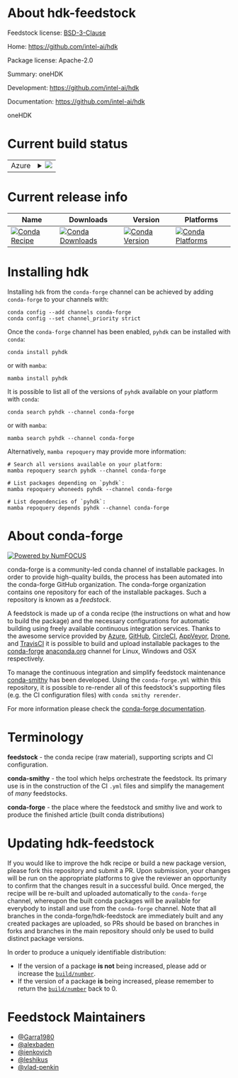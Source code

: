 About hdk-feedstock
===================

Feedstock license: [BSD-3-Clause](https://github.com/conda-forge/hdk-feedstock/blob/main/LICENSE.txt)

Home: https://github.com/intel-ai/hdk

Package license: Apache-2.0

Summary: oneHDK

Development: https://github.com/intel-ai/hdk

Documentation: https://github.com/intel-ai/hdk

oneHDK


Current build status
====================


<table>
    
  <tr>
    <td>Azure</td>
    <td>
      <details>
        <summary>
          <a href="https://dev.azure.com/conda-forge/feedstock-builds/_build/latest?definitionId=17220&branchName=main">
            <img src="https://dev.azure.com/conda-forge/feedstock-builds/_apis/build/status/hdk-feedstock?branchName=main">
          </a>
        </summary>
        <table>
          <thead><tr><th>Variant</th><th>Status</th></tr></thead>
          <tbody><tr>
              <td>linux_64_c_compiler_version10cuda_compilernvcccuda_compiler_version11.2cxx_compiler_version10libarrow11.0.0numpy1.22python3.10.____cpython</td>
              <td>
                <a href="https://dev.azure.com/conda-forge/feedstock-builds/_build/latest?definitionId=17220&branchName=main">
                  <img src="https://dev.azure.com/conda-forge/feedstock-builds/_apis/build/status/hdk-feedstock?branchName=main&jobName=linux&configuration=linux%20linux_64_c_compiler_version10cuda_compilernvcccuda_compiler_version11.2cxx_compiler_version10libarrow11.0.0numpy1.22python3.10.____cpython" alt="variant">
                </a>
              </td>
            </tr><tr>
              <td>linux_64_c_compiler_version10cuda_compilernvcccuda_compiler_version11.2cxx_compiler_version10libarrow11.0.0numpy1.22python3.8.____cpython</td>
              <td>
                <a href="https://dev.azure.com/conda-forge/feedstock-builds/_build/latest?definitionId=17220&branchName=main">
                  <img src="https://dev.azure.com/conda-forge/feedstock-builds/_apis/build/status/hdk-feedstock?branchName=main&jobName=linux&configuration=linux%20linux_64_c_compiler_version10cuda_compilernvcccuda_compiler_version11.2cxx_compiler_version10libarrow11.0.0numpy1.22python3.8.____cpython" alt="variant">
                </a>
              </td>
            </tr><tr>
              <td>linux_64_c_compiler_version10cuda_compilernvcccuda_compiler_version11.2cxx_compiler_version10libarrow11.0.0numpy1.22python3.9.____cpython</td>
              <td>
                <a href="https://dev.azure.com/conda-forge/feedstock-builds/_build/latest?definitionId=17220&branchName=main">
                  <img src="https://dev.azure.com/conda-forge/feedstock-builds/_apis/build/status/hdk-feedstock?branchName=main&jobName=linux&configuration=linux%20linux_64_c_compiler_version10cuda_compilernvcccuda_compiler_version11.2cxx_compiler_version10libarrow11.0.0numpy1.22python3.9.____cpython" alt="variant">
                </a>
              </td>
            </tr><tr>
              <td>linux_64_c_compiler_version10cuda_compilernvcccuda_compiler_version11.2cxx_compiler_version10libarrow11.0.0numpy1.23python3.11.____cpython</td>
              <td>
                <a href="https://dev.azure.com/conda-forge/feedstock-builds/_build/latest?definitionId=17220&branchName=main">
                  <img src="https://dev.azure.com/conda-forge/feedstock-builds/_apis/build/status/hdk-feedstock?branchName=main&jobName=linux&configuration=linux%20linux_64_c_compiler_version10cuda_compilernvcccuda_compiler_version11.2cxx_compiler_version10libarrow11.0.0numpy1.23python3.11.____cpython" alt="variant">
                </a>
              </td>
            </tr><tr>
              <td>linux_64_c_compiler_version10cuda_compilernvcccuda_compiler_version11.2cxx_compiler_version10libarrow12numpy1.22python3.10.____cpython</td>
              <td>
                <a href="https://dev.azure.com/conda-forge/feedstock-builds/_build/latest?definitionId=17220&branchName=main">
                  <img src="https://dev.azure.com/conda-forge/feedstock-builds/_apis/build/status/hdk-feedstock?branchName=main&jobName=linux&configuration=linux%20linux_64_c_compiler_version10cuda_compilernvcccuda_compiler_version11.2cxx_compiler_version10libarrow12numpy1.22python3.10.____cpython" alt="variant">
                </a>
              </td>
            </tr><tr>
              <td>linux_64_c_compiler_version10cuda_compilernvcccuda_compiler_version11.2cxx_compiler_version10libarrow12numpy1.22python3.8.____cpython</td>
              <td>
                <a href="https://dev.azure.com/conda-forge/feedstock-builds/_build/latest?definitionId=17220&branchName=main">
                  <img src="https://dev.azure.com/conda-forge/feedstock-builds/_apis/build/status/hdk-feedstock?branchName=main&jobName=linux&configuration=linux%20linux_64_c_compiler_version10cuda_compilernvcccuda_compiler_version11.2cxx_compiler_version10libarrow12numpy1.22python3.8.____cpython" alt="variant">
                </a>
              </td>
            </tr><tr>
              <td>linux_64_c_compiler_version10cuda_compilernvcccuda_compiler_version11.2cxx_compiler_version10libarrow12numpy1.22python3.9.____cpython</td>
              <td>
                <a href="https://dev.azure.com/conda-forge/feedstock-builds/_build/latest?definitionId=17220&branchName=main">
                  <img src="https://dev.azure.com/conda-forge/feedstock-builds/_apis/build/status/hdk-feedstock?branchName=main&jobName=linux&configuration=linux%20linux_64_c_compiler_version10cuda_compilernvcccuda_compiler_version11.2cxx_compiler_version10libarrow12numpy1.22python3.9.____cpython" alt="variant">
                </a>
              </td>
            </tr><tr>
              <td>linux_64_c_compiler_version10cuda_compilernvcccuda_compiler_version11.2cxx_compiler_version10libarrow12numpy1.23python3.11.____cpython</td>
              <td>
                <a href="https://dev.azure.com/conda-forge/feedstock-builds/_build/latest?definitionId=17220&branchName=main">
                  <img src="https://dev.azure.com/conda-forge/feedstock-builds/_apis/build/status/hdk-feedstock?branchName=main&jobName=linux&configuration=linux%20linux_64_c_compiler_version10cuda_compilernvcccuda_compiler_version11.2cxx_compiler_version10libarrow12numpy1.23python3.11.____cpython" alt="variant">
                </a>
              </td>
            </tr><tr>
              <td>linux_64_c_compiler_version10cuda_compilernvcccuda_compiler_version11.2cxx_compiler_version10libarrow13numpy1.22python3.10.____cpython</td>
              <td>
                <a href="https://dev.azure.com/conda-forge/feedstock-builds/_build/latest?definitionId=17220&branchName=main">
                  <img src="https://dev.azure.com/conda-forge/feedstock-builds/_apis/build/status/hdk-feedstock?branchName=main&jobName=linux&configuration=linux%20linux_64_c_compiler_version10cuda_compilernvcccuda_compiler_version11.2cxx_compiler_version10libarrow13numpy1.22python3.10.____cpython" alt="variant">
                </a>
              </td>
            </tr><tr>
              <td>linux_64_c_compiler_version10cuda_compilernvcccuda_compiler_version11.2cxx_compiler_version10libarrow13numpy1.22python3.8.____cpython</td>
              <td>
                <a href="https://dev.azure.com/conda-forge/feedstock-builds/_build/latest?definitionId=17220&branchName=main">
                  <img src="https://dev.azure.com/conda-forge/feedstock-builds/_apis/build/status/hdk-feedstock?branchName=main&jobName=linux&configuration=linux%20linux_64_c_compiler_version10cuda_compilernvcccuda_compiler_version11.2cxx_compiler_version10libarrow13numpy1.22python3.8.____cpython" alt="variant">
                </a>
              </td>
            </tr><tr>
              <td>linux_64_c_compiler_version10cuda_compilernvcccuda_compiler_version11.2cxx_compiler_version10libarrow13numpy1.22python3.9.____cpython</td>
              <td>
                <a href="https://dev.azure.com/conda-forge/feedstock-builds/_build/latest?definitionId=17220&branchName=main">
                  <img src="https://dev.azure.com/conda-forge/feedstock-builds/_apis/build/status/hdk-feedstock?branchName=main&jobName=linux&configuration=linux%20linux_64_c_compiler_version10cuda_compilernvcccuda_compiler_version11.2cxx_compiler_version10libarrow13numpy1.22python3.9.____cpython" alt="variant">
                </a>
              </td>
            </tr><tr>
              <td>linux_64_c_compiler_version10cuda_compilernvcccuda_compiler_version11.2cxx_compiler_version10libarrow13numpy1.23python3.11.____cpython</td>
              <td>
                <a href="https://dev.azure.com/conda-forge/feedstock-builds/_build/latest?definitionId=17220&branchName=main">
                  <img src="https://dev.azure.com/conda-forge/feedstock-builds/_apis/build/status/hdk-feedstock?branchName=main&jobName=linux&configuration=linux%20linux_64_c_compiler_version10cuda_compilernvcccuda_compiler_version11.2cxx_compiler_version10libarrow13numpy1.23python3.11.____cpython" alt="variant">
                </a>
              </td>
            </tr><tr>
              <td>linux_64_c_compiler_version12cuda_compilerNonecuda_compiler_versionNonecxx_compiler_version12libarrow11.0.0numpy1.22python3.10.____cpython</td>
              <td>
                <a href="https://dev.azure.com/conda-forge/feedstock-builds/_build/latest?definitionId=17220&branchName=main">
                  <img src="https://dev.azure.com/conda-forge/feedstock-builds/_apis/build/status/hdk-feedstock?branchName=main&jobName=linux&configuration=linux%20linux_64_c_compiler_version12cuda_compilerNonecuda_compiler_versionNonecxx_compiler_version12libarrow11.0.0numpy1.22python3.10.____cpython" alt="variant">
                </a>
              </td>
            </tr><tr>
              <td>linux_64_c_compiler_version12cuda_compilerNonecuda_compiler_versionNonecxx_compiler_version12libarrow11.0.0numpy1.22python3.8.____cpython</td>
              <td>
                <a href="https://dev.azure.com/conda-forge/feedstock-builds/_build/latest?definitionId=17220&branchName=main">
                  <img src="https://dev.azure.com/conda-forge/feedstock-builds/_apis/build/status/hdk-feedstock?branchName=main&jobName=linux&configuration=linux%20linux_64_c_compiler_version12cuda_compilerNonecuda_compiler_versionNonecxx_compiler_version12libarrow11.0.0numpy1.22python3.8.____cpython" alt="variant">
                </a>
              </td>
            </tr><tr>
              <td>linux_64_c_compiler_version12cuda_compilerNonecuda_compiler_versionNonecxx_compiler_version12libarrow11.0.0numpy1.22python3.9.____cpython</td>
              <td>
                <a href="https://dev.azure.com/conda-forge/feedstock-builds/_build/latest?definitionId=17220&branchName=main">
                  <img src="https://dev.azure.com/conda-forge/feedstock-builds/_apis/build/status/hdk-feedstock?branchName=main&jobName=linux&configuration=linux%20linux_64_c_compiler_version12cuda_compilerNonecuda_compiler_versionNonecxx_compiler_version12libarrow11.0.0numpy1.22python3.9.____cpython" alt="variant">
                </a>
              </td>
            </tr><tr>
              <td>linux_64_c_compiler_version12cuda_compilerNonecuda_compiler_versionNonecxx_compiler_version12libarrow11.0.0numpy1.23python3.11.____cpython</td>
              <td>
                <a href="https://dev.azure.com/conda-forge/feedstock-builds/_build/latest?definitionId=17220&branchName=main">
                  <img src="https://dev.azure.com/conda-forge/feedstock-builds/_apis/build/status/hdk-feedstock?branchName=main&jobName=linux&configuration=linux%20linux_64_c_compiler_version12cuda_compilerNonecuda_compiler_versionNonecxx_compiler_version12libarrow11.0.0numpy1.23python3.11.____cpython" alt="variant">
                </a>
              </td>
            </tr><tr>
              <td>linux_64_c_compiler_version12cuda_compilerNonecuda_compiler_versionNonecxx_compiler_version12libarrow12numpy1.22python3.10.____cpython</td>
              <td>
                <a href="https://dev.azure.com/conda-forge/feedstock-builds/_build/latest?definitionId=17220&branchName=main">
                  <img src="https://dev.azure.com/conda-forge/feedstock-builds/_apis/build/status/hdk-feedstock?branchName=main&jobName=linux&configuration=linux%20linux_64_c_compiler_version12cuda_compilerNonecuda_compiler_versionNonecxx_compiler_version12libarrow12numpy1.22python3.10.____cpython" alt="variant">
                </a>
              </td>
            </tr><tr>
              <td>linux_64_c_compiler_version12cuda_compilerNonecuda_compiler_versionNonecxx_compiler_version12libarrow12numpy1.22python3.8.____cpython</td>
              <td>
                <a href="https://dev.azure.com/conda-forge/feedstock-builds/_build/latest?definitionId=17220&branchName=main">
                  <img src="https://dev.azure.com/conda-forge/feedstock-builds/_apis/build/status/hdk-feedstock?branchName=main&jobName=linux&configuration=linux%20linux_64_c_compiler_version12cuda_compilerNonecuda_compiler_versionNonecxx_compiler_version12libarrow12numpy1.22python3.8.____cpython" alt="variant">
                </a>
              </td>
            </tr><tr>
              <td>linux_64_c_compiler_version12cuda_compilerNonecuda_compiler_versionNonecxx_compiler_version12libarrow12numpy1.22python3.9.____cpython</td>
              <td>
                <a href="https://dev.azure.com/conda-forge/feedstock-builds/_build/latest?definitionId=17220&branchName=main">
                  <img src="https://dev.azure.com/conda-forge/feedstock-builds/_apis/build/status/hdk-feedstock?branchName=main&jobName=linux&configuration=linux%20linux_64_c_compiler_version12cuda_compilerNonecuda_compiler_versionNonecxx_compiler_version12libarrow12numpy1.22python3.9.____cpython" alt="variant">
                </a>
              </td>
            </tr><tr>
              <td>linux_64_c_compiler_version12cuda_compilerNonecuda_compiler_versionNonecxx_compiler_version12libarrow12numpy1.23python3.11.____cpython</td>
              <td>
                <a href="https://dev.azure.com/conda-forge/feedstock-builds/_build/latest?definitionId=17220&branchName=main">
                  <img src="https://dev.azure.com/conda-forge/feedstock-builds/_apis/build/status/hdk-feedstock?branchName=main&jobName=linux&configuration=linux%20linux_64_c_compiler_version12cuda_compilerNonecuda_compiler_versionNonecxx_compiler_version12libarrow12numpy1.23python3.11.____cpython" alt="variant">
                </a>
              </td>
            </tr><tr>
              <td>linux_64_c_compiler_version12cuda_compilerNonecuda_compiler_versionNonecxx_compiler_version12libarrow13numpy1.22python3.10.____cpython</td>
              <td>
                <a href="https://dev.azure.com/conda-forge/feedstock-builds/_build/latest?definitionId=17220&branchName=main">
                  <img src="https://dev.azure.com/conda-forge/feedstock-builds/_apis/build/status/hdk-feedstock?branchName=main&jobName=linux&configuration=linux%20linux_64_c_compiler_version12cuda_compilerNonecuda_compiler_versionNonecxx_compiler_version12libarrow13numpy1.22python3.10.____cpython" alt="variant">
                </a>
              </td>
            </tr><tr>
              <td>linux_64_c_compiler_version12cuda_compilerNonecuda_compiler_versionNonecxx_compiler_version12libarrow13numpy1.22python3.8.____cpython</td>
              <td>
                <a href="https://dev.azure.com/conda-forge/feedstock-builds/_build/latest?definitionId=17220&branchName=main">
                  <img src="https://dev.azure.com/conda-forge/feedstock-builds/_apis/build/status/hdk-feedstock?branchName=main&jobName=linux&configuration=linux%20linux_64_c_compiler_version12cuda_compilerNonecuda_compiler_versionNonecxx_compiler_version12libarrow13numpy1.22python3.8.____cpython" alt="variant">
                </a>
              </td>
            </tr><tr>
              <td>linux_64_c_compiler_version12cuda_compilerNonecuda_compiler_versionNonecxx_compiler_version12libarrow13numpy1.22python3.9.____cpython</td>
              <td>
                <a href="https://dev.azure.com/conda-forge/feedstock-builds/_build/latest?definitionId=17220&branchName=main">
                  <img src="https://dev.azure.com/conda-forge/feedstock-builds/_apis/build/status/hdk-feedstock?branchName=main&jobName=linux&configuration=linux%20linux_64_c_compiler_version12cuda_compilerNonecuda_compiler_versionNonecxx_compiler_version12libarrow13numpy1.22python3.9.____cpython" alt="variant">
                </a>
              </td>
            </tr><tr>
              <td>linux_64_c_compiler_version12cuda_compilerNonecuda_compiler_versionNonecxx_compiler_version12libarrow13numpy1.23python3.11.____cpython</td>
              <td>
                <a href="https://dev.azure.com/conda-forge/feedstock-builds/_build/latest?definitionId=17220&branchName=main">
                  <img src="https://dev.azure.com/conda-forge/feedstock-builds/_apis/build/status/hdk-feedstock?branchName=main&jobName=linux&configuration=linux%20linux_64_c_compiler_version12cuda_compilerNonecuda_compiler_versionNonecxx_compiler_version12libarrow13numpy1.23python3.11.____cpython" alt="variant">
                </a>
              </td>
            </tr><tr>
              <td>linux_64_c_compiler_version12cuda_compilercuda-nvcccuda_compiler_version12.0cxx_compiler_version12libarrow11.0.0numpy1.22python3.10.____cpython</td>
              <td>
                <a href="https://dev.azure.com/conda-forge/feedstock-builds/_build/latest?definitionId=17220&branchName=main">
                  <img src="https://dev.azure.com/conda-forge/feedstock-builds/_apis/build/status/hdk-feedstock?branchName=main&jobName=linux&configuration=linux%20linux_64_c_compiler_version12cuda_compilercuda-nvcccuda_compiler_version12.0cxx_compiler_version12libarrow11.0.0numpy1.22python3.10.____cpython" alt="variant">
                </a>
              </td>
            </tr><tr>
              <td>linux_64_c_compiler_version12cuda_compilercuda-nvcccuda_compiler_version12.0cxx_compiler_version12libarrow11.0.0numpy1.22python3.8.____cpython</td>
              <td>
                <a href="https://dev.azure.com/conda-forge/feedstock-builds/_build/latest?definitionId=17220&branchName=main">
                  <img src="https://dev.azure.com/conda-forge/feedstock-builds/_apis/build/status/hdk-feedstock?branchName=main&jobName=linux&configuration=linux%20linux_64_c_compiler_version12cuda_compilercuda-nvcccuda_compiler_version12.0cxx_compiler_version12libarrow11.0.0numpy1.22python3.8.____cpython" alt="variant">
                </a>
              </td>
            </tr><tr>
              <td>linux_64_c_compiler_version12cuda_compilercuda-nvcccuda_compiler_version12.0cxx_compiler_version12libarrow11.0.0numpy1.22python3.9.____cpython</td>
              <td>
                <a href="https://dev.azure.com/conda-forge/feedstock-builds/_build/latest?definitionId=17220&branchName=main">
                  <img src="https://dev.azure.com/conda-forge/feedstock-builds/_apis/build/status/hdk-feedstock?branchName=main&jobName=linux&configuration=linux%20linux_64_c_compiler_version12cuda_compilercuda-nvcccuda_compiler_version12.0cxx_compiler_version12libarrow11.0.0numpy1.22python3.9.____cpython" alt="variant">
                </a>
              </td>
            </tr><tr>
              <td>linux_64_c_compiler_version12cuda_compilercuda-nvcccuda_compiler_version12.0cxx_compiler_version12libarrow11.0.0numpy1.23python3.11.____cpython</td>
              <td>
                <a href="https://dev.azure.com/conda-forge/feedstock-builds/_build/latest?definitionId=17220&branchName=main">
                  <img src="https://dev.azure.com/conda-forge/feedstock-builds/_apis/build/status/hdk-feedstock?branchName=main&jobName=linux&configuration=linux%20linux_64_c_compiler_version12cuda_compilercuda-nvcccuda_compiler_version12.0cxx_compiler_version12libarrow11.0.0numpy1.23python3.11.____cpython" alt="variant">
                </a>
              </td>
            </tr><tr>
              <td>linux_64_c_compiler_version12cuda_compilercuda-nvcccuda_compiler_version12.0cxx_compiler_version12libarrow12numpy1.22python3.10.____cpython</td>
              <td>
                <a href="https://dev.azure.com/conda-forge/feedstock-builds/_build/latest?definitionId=17220&branchName=main">
                  <img src="https://dev.azure.com/conda-forge/feedstock-builds/_apis/build/status/hdk-feedstock?branchName=main&jobName=linux&configuration=linux%20linux_64_c_compiler_version12cuda_compilercuda-nvcccuda_compiler_version12.0cxx_compiler_version12libarrow12numpy1.22python3.10.____cpython" alt="variant">
                </a>
              </td>
            </tr><tr>
              <td>linux_64_c_compiler_version12cuda_compilercuda-nvcccuda_compiler_version12.0cxx_compiler_version12libarrow12numpy1.22python3.8.____cpython</td>
              <td>
                <a href="https://dev.azure.com/conda-forge/feedstock-builds/_build/latest?definitionId=17220&branchName=main">
                  <img src="https://dev.azure.com/conda-forge/feedstock-builds/_apis/build/status/hdk-feedstock?branchName=main&jobName=linux&configuration=linux%20linux_64_c_compiler_version12cuda_compilercuda-nvcccuda_compiler_version12.0cxx_compiler_version12libarrow12numpy1.22python3.8.____cpython" alt="variant">
                </a>
              </td>
            </tr><tr>
              <td>linux_64_c_compiler_version12cuda_compilercuda-nvcccuda_compiler_version12.0cxx_compiler_version12libarrow12numpy1.22python3.9.____cpython</td>
              <td>
                <a href="https://dev.azure.com/conda-forge/feedstock-builds/_build/latest?definitionId=17220&branchName=main">
                  <img src="https://dev.azure.com/conda-forge/feedstock-builds/_apis/build/status/hdk-feedstock?branchName=main&jobName=linux&configuration=linux%20linux_64_c_compiler_version12cuda_compilercuda-nvcccuda_compiler_version12.0cxx_compiler_version12libarrow12numpy1.22python3.9.____cpython" alt="variant">
                </a>
              </td>
            </tr><tr>
              <td>linux_64_c_compiler_version12cuda_compilercuda-nvcccuda_compiler_version12.0cxx_compiler_version12libarrow12numpy1.23python3.11.____cpython</td>
              <td>
                <a href="https://dev.azure.com/conda-forge/feedstock-builds/_build/latest?definitionId=17220&branchName=main">
                  <img src="https://dev.azure.com/conda-forge/feedstock-builds/_apis/build/status/hdk-feedstock?branchName=main&jobName=linux&configuration=linux%20linux_64_c_compiler_version12cuda_compilercuda-nvcccuda_compiler_version12.0cxx_compiler_version12libarrow12numpy1.23python3.11.____cpython" alt="variant">
                </a>
              </td>
            </tr><tr>
              <td>linux_64_c_compiler_version12cuda_compilercuda-nvcccuda_compiler_version12.0cxx_compiler_version12libarrow13numpy1.22python3.10.____cpython</td>
              <td>
                <a href="https://dev.azure.com/conda-forge/feedstock-builds/_build/latest?definitionId=17220&branchName=main">
                  <img src="https://dev.azure.com/conda-forge/feedstock-builds/_apis/build/status/hdk-feedstock?branchName=main&jobName=linux&configuration=linux%20linux_64_c_compiler_version12cuda_compilercuda-nvcccuda_compiler_version12.0cxx_compiler_version12libarrow13numpy1.22python3.10.____cpython" alt="variant">
                </a>
              </td>
            </tr><tr>
              <td>linux_64_c_compiler_version12cuda_compilercuda-nvcccuda_compiler_version12.0cxx_compiler_version12libarrow13numpy1.22python3.8.____cpython</td>
              <td>
                <a href="https://dev.azure.com/conda-forge/feedstock-builds/_build/latest?definitionId=17220&branchName=main">
                  <img src="https://dev.azure.com/conda-forge/feedstock-builds/_apis/build/status/hdk-feedstock?branchName=main&jobName=linux&configuration=linux%20linux_64_c_compiler_version12cuda_compilercuda-nvcccuda_compiler_version12.0cxx_compiler_version12libarrow13numpy1.22python3.8.____cpython" alt="variant">
                </a>
              </td>
            </tr><tr>
              <td>linux_64_c_compiler_version12cuda_compilercuda-nvcccuda_compiler_version12.0cxx_compiler_version12libarrow13numpy1.22python3.9.____cpython</td>
              <td>
                <a href="https://dev.azure.com/conda-forge/feedstock-builds/_build/latest?definitionId=17220&branchName=main">
                  <img src="https://dev.azure.com/conda-forge/feedstock-builds/_apis/build/status/hdk-feedstock?branchName=main&jobName=linux&configuration=linux%20linux_64_c_compiler_version12cuda_compilercuda-nvcccuda_compiler_version12.0cxx_compiler_version12libarrow13numpy1.22python3.9.____cpython" alt="variant">
                </a>
              </td>
            </tr><tr>
              <td>linux_64_c_compiler_version12cuda_compilercuda-nvcccuda_compiler_version12.0cxx_compiler_version12libarrow13numpy1.23python3.11.____cpython</td>
              <td>
                <a href="https://dev.azure.com/conda-forge/feedstock-builds/_build/latest?definitionId=17220&branchName=main">
                  <img src="https://dev.azure.com/conda-forge/feedstock-builds/_apis/build/status/hdk-feedstock?branchName=main&jobName=linux&configuration=linux%20linux_64_c_compiler_version12cuda_compilercuda-nvcccuda_compiler_version12.0cxx_compiler_version12libarrow13numpy1.23python3.11.____cpython" alt="variant">
                </a>
              </td>
            </tr><tr>
              <td>win_64_cuda_compilerNonecuda_compiler_versionNonelibarrow11.0.0numpy1.22python3.10.____cpython</td>
              <td>
                <a href="https://dev.azure.com/conda-forge/feedstock-builds/_build/latest?definitionId=17220&branchName=main">
                  <img src="https://dev.azure.com/conda-forge/feedstock-builds/_apis/build/status/hdk-feedstock?branchName=main&jobName=win&configuration=win%20win_64_cuda_compilerNonecuda_compiler_versionNonelibarrow11.0.0numpy1.22python3.10.____cpython" alt="variant">
                </a>
              </td>
            </tr><tr>
              <td>win_64_cuda_compilerNonecuda_compiler_versionNonelibarrow11.0.0numpy1.22python3.8.____cpython</td>
              <td>
                <a href="https://dev.azure.com/conda-forge/feedstock-builds/_build/latest?definitionId=17220&branchName=main">
                  <img src="https://dev.azure.com/conda-forge/feedstock-builds/_apis/build/status/hdk-feedstock?branchName=main&jobName=win&configuration=win%20win_64_cuda_compilerNonecuda_compiler_versionNonelibarrow11.0.0numpy1.22python3.8.____cpython" alt="variant">
                </a>
              </td>
            </tr><tr>
              <td>win_64_cuda_compilerNonecuda_compiler_versionNonelibarrow11.0.0numpy1.22python3.9.____cpython</td>
              <td>
                <a href="https://dev.azure.com/conda-forge/feedstock-builds/_build/latest?definitionId=17220&branchName=main">
                  <img src="https://dev.azure.com/conda-forge/feedstock-builds/_apis/build/status/hdk-feedstock?branchName=main&jobName=win&configuration=win%20win_64_cuda_compilerNonecuda_compiler_versionNonelibarrow11.0.0numpy1.22python3.9.____cpython" alt="variant">
                </a>
              </td>
            </tr><tr>
              <td>win_64_cuda_compilerNonecuda_compiler_versionNonelibarrow11.0.0numpy1.23python3.11.____cpython</td>
              <td>
                <a href="https://dev.azure.com/conda-forge/feedstock-builds/_build/latest?definitionId=17220&branchName=main">
                  <img src="https://dev.azure.com/conda-forge/feedstock-builds/_apis/build/status/hdk-feedstock?branchName=main&jobName=win&configuration=win%20win_64_cuda_compilerNonecuda_compiler_versionNonelibarrow11.0.0numpy1.23python3.11.____cpython" alt="variant">
                </a>
              </td>
            </tr><tr>
              <td>win_64_cuda_compilerNonecuda_compiler_versionNonelibarrow12numpy1.22python3.10.____cpython</td>
              <td>
                <a href="https://dev.azure.com/conda-forge/feedstock-builds/_build/latest?definitionId=17220&branchName=main">
                  <img src="https://dev.azure.com/conda-forge/feedstock-builds/_apis/build/status/hdk-feedstock?branchName=main&jobName=win&configuration=win%20win_64_cuda_compilerNonecuda_compiler_versionNonelibarrow12numpy1.22python3.10.____cpython" alt="variant">
                </a>
              </td>
            </tr><tr>
              <td>win_64_cuda_compilerNonecuda_compiler_versionNonelibarrow12numpy1.22python3.8.____cpython</td>
              <td>
                <a href="https://dev.azure.com/conda-forge/feedstock-builds/_build/latest?definitionId=17220&branchName=main">
                  <img src="https://dev.azure.com/conda-forge/feedstock-builds/_apis/build/status/hdk-feedstock?branchName=main&jobName=win&configuration=win%20win_64_cuda_compilerNonecuda_compiler_versionNonelibarrow12numpy1.22python3.8.____cpython" alt="variant">
                </a>
              </td>
            </tr><tr>
              <td>win_64_cuda_compilerNonecuda_compiler_versionNonelibarrow12numpy1.22python3.9.____cpython</td>
              <td>
                <a href="https://dev.azure.com/conda-forge/feedstock-builds/_build/latest?definitionId=17220&branchName=main">
                  <img src="https://dev.azure.com/conda-forge/feedstock-builds/_apis/build/status/hdk-feedstock?branchName=main&jobName=win&configuration=win%20win_64_cuda_compilerNonecuda_compiler_versionNonelibarrow12numpy1.22python3.9.____cpython" alt="variant">
                </a>
              </td>
            </tr><tr>
              <td>win_64_cuda_compilerNonecuda_compiler_versionNonelibarrow12numpy1.23python3.11.____cpython</td>
              <td>
                <a href="https://dev.azure.com/conda-forge/feedstock-builds/_build/latest?definitionId=17220&branchName=main">
                  <img src="https://dev.azure.com/conda-forge/feedstock-builds/_apis/build/status/hdk-feedstock?branchName=main&jobName=win&configuration=win%20win_64_cuda_compilerNonecuda_compiler_versionNonelibarrow12numpy1.23python3.11.____cpython" alt="variant">
                </a>
              </td>
            </tr><tr>
              <td>win_64_cuda_compilerNonecuda_compiler_versionNonelibarrow13numpy1.22python3.10.____cpython</td>
              <td>
                <a href="https://dev.azure.com/conda-forge/feedstock-builds/_build/latest?definitionId=17220&branchName=main">
                  <img src="https://dev.azure.com/conda-forge/feedstock-builds/_apis/build/status/hdk-feedstock?branchName=main&jobName=win&configuration=win%20win_64_cuda_compilerNonecuda_compiler_versionNonelibarrow13numpy1.22python3.10.____cpython" alt="variant">
                </a>
              </td>
            </tr><tr>
              <td>win_64_cuda_compilerNonecuda_compiler_versionNonelibarrow13numpy1.22python3.8.____cpython</td>
              <td>
                <a href="https://dev.azure.com/conda-forge/feedstock-builds/_build/latest?definitionId=17220&branchName=main">
                  <img src="https://dev.azure.com/conda-forge/feedstock-builds/_apis/build/status/hdk-feedstock?branchName=main&jobName=win&configuration=win%20win_64_cuda_compilerNonecuda_compiler_versionNonelibarrow13numpy1.22python3.8.____cpython" alt="variant">
                </a>
              </td>
            </tr><tr>
              <td>win_64_cuda_compilerNonecuda_compiler_versionNonelibarrow13numpy1.22python3.9.____cpython</td>
              <td>
                <a href="https://dev.azure.com/conda-forge/feedstock-builds/_build/latest?definitionId=17220&branchName=main">
                  <img src="https://dev.azure.com/conda-forge/feedstock-builds/_apis/build/status/hdk-feedstock?branchName=main&jobName=win&configuration=win%20win_64_cuda_compilerNonecuda_compiler_versionNonelibarrow13numpy1.22python3.9.____cpython" alt="variant">
                </a>
              </td>
            </tr><tr>
              <td>win_64_cuda_compilerNonecuda_compiler_versionNonelibarrow13numpy1.23python3.11.____cpython</td>
              <td>
                <a href="https://dev.azure.com/conda-forge/feedstock-builds/_build/latest?definitionId=17220&branchName=main">
                  <img src="https://dev.azure.com/conda-forge/feedstock-builds/_apis/build/status/hdk-feedstock?branchName=main&jobName=win&configuration=win%20win_64_cuda_compilerNonecuda_compiler_versionNonelibarrow13numpy1.23python3.11.____cpython" alt="variant">
                </a>
              </td>
            </tr><tr>
              <td>win_64_cuda_compilercuda-nvcccuda_compiler_version12.0libarrow11.0.0numpy1.22python3.10.____cpython</td>
              <td>
                <a href="https://dev.azure.com/conda-forge/feedstock-builds/_build/latest?definitionId=17220&branchName=main">
                  <img src="https://dev.azure.com/conda-forge/feedstock-builds/_apis/build/status/hdk-feedstock?branchName=main&jobName=win&configuration=win%20win_64_cuda_compilercuda-nvcccuda_compiler_version12.0libarrow11.0.0numpy1.22python3.10.____cpython" alt="variant">
                </a>
              </td>
            </tr><tr>
              <td>win_64_cuda_compilercuda-nvcccuda_compiler_version12.0libarrow11.0.0numpy1.22python3.8.____cpython</td>
              <td>
                <a href="https://dev.azure.com/conda-forge/feedstock-builds/_build/latest?definitionId=17220&branchName=main">
                  <img src="https://dev.azure.com/conda-forge/feedstock-builds/_apis/build/status/hdk-feedstock?branchName=main&jobName=win&configuration=win%20win_64_cuda_compilercuda-nvcccuda_compiler_version12.0libarrow11.0.0numpy1.22python3.8.____cpython" alt="variant">
                </a>
              </td>
            </tr><tr>
              <td>win_64_cuda_compilercuda-nvcccuda_compiler_version12.0libarrow11.0.0numpy1.22python3.9.____cpython</td>
              <td>
                <a href="https://dev.azure.com/conda-forge/feedstock-builds/_build/latest?definitionId=17220&branchName=main">
                  <img src="https://dev.azure.com/conda-forge/feedstock-builds/_apis/build/status/hdk-feedstock?branchName=main&jobName=win&configuration=win%20win_64_cuda_compilercuda-nvcccuda_compiler_version12.0libarrow11.0.0numpy1.22python3.9.____cpython" alt="variant">
                </a>
              </td>
            </tr><tr>
              <td>win_64_cuda_compilercuda-nvcccuda_compiler_version12.0libarrow11.0.0numpy1.23python3.11.____cpython</td>
              <td>
                <a href="https://dev.azure.com/conda-forge/feedstock-builds/_build/latest?definitionId=17220&branchName=main">
                  <img src="https://dev.azure.com/conda-forge/feedstock-builds/_apis/build/status/hdk-feedstock?branchName=main&jobName=win&configuration=win%20win_64_cuda_compilercuda-nvcccuda_compiler_version12.0libarrow11.0.0numpy1.23python3.11.____cpython" alt="variant">
                </a>
              </td>
            </tr><tr>
              <td>win_64_cuda_compilercuda-nvcccuda_compiler_version12.0libarrow12numpy1.22python3.10.____cpython</td>
              <td>
                <a href="https://dev.azure.com/conda-forge/feedstock-builds/_build/latest?definitionId=17220&branchName=main">
                  <img src="https://dev.azure.com/conda-forge/feedstock-builds/_apis/build/status/hdk-feedstock?branchName=main&jobName=win&configuration=win%20win_64_cuda_compilercuda-nvcccuda_compiler_version12.0libarrow12numpy1.22python3.10.____cpython" alt="variant">
                </a>
              </td>
            </tr><tr>
              <td>win_64_cuda_compilercuda-nvcccuda_compiler_version12.0libarrow12numpy1.22python3.8.____cpython</td>
              <td>
                <a href="https://dev.azure.com/conda-forge/feedstock-builds/_build/latest?definitionId=17220&branchName=main">
                  <img src="https://dev.azure.com/conda-forge/feedstock-builds/_apis/build/status/hdk-feedstock?branchName=main&jobName=win&configuration=win%20win_64_cuda_compilercuda-nvcccuda_compiler_version12.0libarrow12numpy1.22python3.8.____cpython" alt="variant">
                </a>
              </td>
            </tr><tr>
              <td>win_64_cuda_compilercuda-nvcccuda_compiler_version12.0libarrow12numpy1.22python3.9.____cpython</td>
              <td>
                <a href="https://dev.azure.com/conda-forge/feedstock-builds/_build/latest?definitionId=17220&branchName=main">
                  <img src="https://dev.azure.com/conda-forge/feedstock-builds/_apis/build/status/hdk-feedstock?branchName=main&jobName=win&configuration=win%20win_64_cuda_compilercuda-nvcccuda_compiler_version12.0libarrow12numpy1.22python3.9.____cpython" alt="variant">
                </a>
              </td>
            </tr><tr>
              <td>win_64_cuda_compilercuda-nvcccuda_compiler_version12.0libarrow12numpy1.23python3.11.____cpython</td>
              <td>
                <a href="https://dev.azure.com/conda-forge/feedstock-builds/_build/latest?definitionId=17220&branchName=main">
                  <img src="https://dev.azure.com/conda-forge/feedstock-builds/_apis/build/status/hdk-feedstock?branchName=main&jobName=win&configuration=win%20win_64_cuda_compilercuda-nvcccuda_compiler_version12.0libarrow12numpy1.23python3.11.____cpython" alt="variant">
                </a>
              </td>
            </tr><tr>
              <td>win_64_cuda_compilercuda-nvcccuda_compiler_version12.0libarrow13numpy1.22python3.10.____cpython</td>
              <td>
                <a href="https://dev.azure.com/conda-forge/feedstock-builds/_build/latest?definitionId=17220&branchName=main">
                  <img src="https://dev.azure.com/conda-forge/feedstock-builds/_apis/build/status/hdk-feedstock?branchName=main&jobName=win&configuration=win%20win_64_cuda_compilercuda-nvcccuda_compiler_version12.0libarrow13numpy1.22python3.10.____cpython" alt="variant">
                </a>
              </td>
            </tr><tr>
              <td>win_64_cuda_compilercuda-nvcccuda_compiler_version12.0libarrow13numpy1.22python3.8.____cpython</td>
              <td>
                <a href="https://dev.azure.com/conda-forge/feedstock-builds/_build/latest?definitionId=17220&branchName=main">
                  <img src="https://dev.azure.com/conda-forge/feedstock-builds/_apis/build/status/hdk-feedstock?branchName=main&jobName=win&configuration=win%20win_64_cuda_compilercuda-nvcccuda_compiler_version12.0libarrow13numpy1.22python3.8.____cpython" alt="variant">
                </a>
              </td>
            </tr><tr>
              <td>win_64_cuda_compilercuda-nvcccuda_compiler_version12.0libarrow13numpy1.22python3.9.____cpython</td>
              <td>
                <a href="https://dev.azure.com/conda-forge/feedstock-builds/_build/latest?definitionId=17220&branchName=main">
                  <img src="https://dev.azure.com/conda-forge/feedstock-builds/_apis/build/status/hdk-feedstock?branchName=main&jobName=win&configuration=win%20win_64_cuda_compilercuda-nvcccuda_compiler_version12.0libarrow13numpy1.22python3.9.____cpython" alt="variant">
                </a>
              </td>
            </tr><tr>
              <td>win_64_cuda_compilercuda-nvcccuda_compiler_version12.0libarrow13numpy1.23python3.11.____cpython</td>
              <td>
                <a href="https://dev.azure.com/conda-forge/feedstock-builds/_build/latest?definitionId=17220&branchName=main">
                  <img src="https://dev.azure.com/conda-forge/feedstock-builds/_apis/build/status/hdk-feedstock?branchName=main&jobName=win&configuration=win%20win_64_cuda_compilercuda-nvcccuda_compiler_version12.0libarrow13numpy1.23python3.11.____cpython" alt="variant">
                </a>
              </td>
            </tr><tr>
              <td>win_64_cuda_compilernvcccuda_compiler_version11.2libarrow11.0.0numpy1.22python3.10.____cpython</td>
              <td>
                <a href="https://dev.azure.com/conda-forge/feedstock-builds/_build/latest?definitionId=17220&branchName=main">
                  <img src="https://dev.azure.com/conda-forge/feedstock-builds/_apis/build/status/hdk-feedstock?branchName=main&jobName=win&configuration=win%20win_64_cuda_compilernvcccuda_compiler_version11.2libarrow11.0.0numpy1.22python3.10.____cpython" alt="variant">
                </a>
              </td>
            </tr><tr>
              <td>win_64_cuda_compilernvcccuda_compiler_version11.2libarrow11.0.0numpy1.22python3.8.____cpython</td>
              <td>
                <a href="https://dev.azure.com/conda-forge/feedstock-builds/_build/latest?definitionId=17220&branchName=main">
                  <img src="https://dev.azure.com/conda-forge/feedstock-builds/_apis/build/status/hdk-feedstock?branchName=main&jobName=win&configuration=win%20win_64_cuda_compilernvcccuda_compiler_version11.2libarrow11.0.0numpy1.22python3.8.____cpython" alt="variant">
                </a>
              </td>
            </tr><tr>
              <td>win_64_cuda_compilernvcccuda_compiler_version11.2libarrow11.0.0numpy1.22python3.9.____cpython</td>
              <td>
                <a href="https://dev.azure.com/conda-forge/feedstock-builds/_build/latest?definitionId=17220&branchName=main">
                  <img src="https://dev.azure.com/conda-forge/feedstock-builds/_apis/build/status/hdk-feedstock?branchName=main&jobName=win&configuration=win%20win_64_cuda_compilernvcccuda_compiler_version11.2libarrow11.0.0numpy1.22python3.9.____cpython" alt="variant">
                </a>
              </td>
            </tr><tr>
              <td>win_64_cuda_compilernvcccuda_compiler_version11.2libarrow11.0.0numpy1.23python3.11.____cpython</td>
              <td>
                <a href="https://dev.azure.com/conda-forge/feedstock-builds/_build/latest?definitionId=17220&branchName=main">
                  <img src="https://dev.azure.com/conda-forge/feedstock-builds/_apis/build/status/hdk-feedstock?branchName=main&jobName=win&configuration=win%20win_64_cuda_compilernvcccuda_compiler_version11.2libarrow11.0.0numpy1.23python3.11.____cpython" alt="variant">
                </a>
              </td>
            </tr><tr>
              <td>win_64_cuda_compilernvcccuda_compiler_version11.2libarrow12numpy1.22python3.10.____cpython</td>
              <td>
                <a href="https://dev.azure.com/conda-forge/feedstock-builds/_build/latest?definitionId=17220&branchName=main">
                  <img src="https://dev.azure.com/conda-forge/feedstock-builds/_apis/build/status/hdk-feedstock?branchName=main&jobName=win&configuration=win%20win_64_cuda_compilernvcccuda_compiler_version11.2libarrow12numpy1.22python3.10.____cpython" alt="variant">
                </a>
              </td>
            </tr><tr>
              <td>win_64_cuda_compilernvcccuda_compiler_version11.2libarrow12numpy1.22python3.8.____cpython</td>
              <td>
                <a href="https://dev.azure.com/conda-forge/feedstock-builds/_build/latest?definitionId=17220&branchName=main">
                  <img src="https://dev.azure.com/conda-forge/feedstock-builds/_apis/build/status/hdk-feedstock?branchName=main&jobName=win&configuration=win%20win_64_cuda_compilernvcccuda_compiler_version11.2libarrow12numpy1.22python3.8.____cpython" alt="variant">
                </a>
              </td>
            </tr><tr>
              <td>win_64_cuda_compilernvcccuda_compiler_version11.2libarrow12numpy1.22python3.9.____cpython</td>
              <td>
                <a href="https://dev.azure.com/conda-forge/feedstock-builds/_build/latest?definitionId=17220&branchName=main">
                  <img src="https://dev.azure.com/conda-forge/feedstock-builds/_apis/build/status/hdk-feedstock?branchName=main&jobName=win&configuration=win%20win_64_cuda_compilernvcccuda_compiler_version11.2libarrow12numpy1.22python3.9.____cpython" alt="variant">
                </a>
              </td>
            </tr><tr>
              <td>win_64_cuda_compilernvcccuda_compiler_version11.2libarrow12numpy1.23python3.11.____cpython</td>
              <td>
                <a href="https://dev.azure.com/conda-forge/feedstock-builds/_build/latest?definitionId=17220&branchName=main">
                  <img src="https://dev.azure.com/conda-forge/feedstock-builds/_apis/build/status/hdk-feedstock?branchName=main&jobName=win&configuration=win%20win_64_cuda_compilernvcccuda_compiler_version11.2libarrow12numpy1.23python3.11.____cpython" alt="variant">
                </a>
              </td>
            </tr><tr>
              <td>win_64_cuda_compilernvcccuda_compiler_version11.2libarrow13numpy1.22python3.10.____cpython</td>
              <td>
                <a href="https://dev.azure.com/conda-forge/feedstock-builds/_build/latest?definitionId=17220&branchName=main">
                  <img src="https://dev.azure.com/conda-forge/feedstock-builds/_apis/build/status/hdk-feedstock?branchName=main&jobName=win&configuration=win%20win_64_cuda_compilernvcccuda_compiler_version11.2libarrow13numpy1.22python3.10.____cpython" alt="variant">
                </a>
              </td>
            </tr><tr>
              <td>win_64_cuda_compilernvcccuda_compiler_version11.2libarrow13numpy1.22python3.8.____cpython</td>
              <td>
                <a href="https://dev.azure.com/conda-forge/feedstock-builds/_build/latest?definitionId=17220&branchName=main">
                  <img src="https://dev.azure.com/conda-forge/feedstock-builds/_apis/build/status/hdk-feedstock?branchName=main&jobName=win&configuration=win%20win_64_cuda_compilernvcccuda_compiler_version11.2libarrow13numpy1.22python3.8.____cpython" alt="variant">
                </a>
              </td>
            </tr><tr>
              <td>win_64_cuda_compilernvcccuda_compiler_version11.2libarrow13numpy1.22python3.9.____cpython</td>
              <td>
                <a href="https://dev.azure.com/conda-forge/feedstock-builds/_build/latest?definitionId=17220&branchName=main">
                  <img src="https://dev.azure.com/conda-forge/feedstock-builds/_apis/build/status/hdk-feedstock?branchName=main&jobName=win&configuration=win%20win_64_cuda_compilernvcccuda_compiler_version11.2libarrow13numpy1.22python3.9.____cpython" alt="variant">
                </a>
              </td>
            </tr><tr>
              <td>win_64_cuda_compilernvcccuda_compiler_version11.2libarrow13numpy1.23python3.11.____cpython</td>
              <td>
                <a href="https://dev.azure.com/conda-forge/feedstock-builds/_build/latest?definitionId=17220&branchName=main">
                  <img src="https://dev.azure.com/conda-forge/feedstock-builds/_apis/build/status/hdk-feedstock?branchName=main&jobName=win&configuration=win%20win_64_cuda_compilernvcccuda_compiler_version11.2libarrow13numpy1.23python3.11.____cpython" alt="variant">
                </a>
              </td>
            </tr>
          </tbody>
        </table>
      </details>
    </td>
  </tr>
</table>

Current release info
====================

| Name | Downloads | Version | Platforms |
| --- | --- | --- | --- |
| [![Conda Recipe](https://img.shields.io/badge/recipe-pyhdk-green.svg)](https://anaconda.org/conda-forge/pyhdk) | [![Conda Downloads](https://img.shields.io/conda/dn/conda-forge/pyhdk.svg)](https://anaconda.org/conda-forge/pyhdk) | [![Conda Version](https://img.shields.io/conda/vn/conda-forge/pyhdk.svg)](https://anaconda.org/conda-forge/pyhdk) | [![Conda Platforms](https://img.shields.io/conda/pn/conda-forge/pyhdk.svg)](https://anaconda.org/conda-forge/pyhdk) |

Installing hdk
==============

Installing `hdk` from the `conda-forge` channel can be achieved by adding `conda-forge` to your channels with:

```
conda config --add channels conda-forge
conda config --set channel_priority strict
```

Once the `conda-forge` channel has been enabled, `pyhdk` can be installed with `conda`:

```
conda install pyhdk
```

or with `mamba`:

```
mamba install pyhdk
```

It is possible to list all of the versions of `pyhdk` available on your platform with `conda`:

```
conda search pyhdk --channel conda-forge
```

or with `mamba`:

```
mamba search pyhdk --channel conda-forge
```

Alternatively, `mamba repoquery` may provide more information:

```
# Search all versions available on your platform:
mamba repoquery search pyhdk --channel conda-forge

# List packages depending on `pyhdk`:
mamba repoquery whoneeds pyhdk --channel conda-forge

# List dependencies of `pyhdk`:
mamba repoquery depends pyhdk --channel conda-forge
```


About conda-forge
=================

[![Powered by
NumFOCUS](https://img.shields.io/badge/powered%20by-NumFOCUS-orange.svg?style=flat&colorA=E1523D&colorB=007D8A)](https://numfocus.org)

conda-forge is a community-led conda channel of installable packages.
In order to provide high-quality builds, the process has been automated into the
conda-forge GitHub organization. The conda-forge organization contains one repository
for each of the installable packages. Such a repository is known as a *feedstock*.

A feedstock is made up of a conda recipe (the instructions on what and how to build
the package) and the necessary configurations for automatic building using freely
available continuous integration services. Thanks to the awesome service provided by
[Azure](https://azure.microsoft.com/en-us/services/devops/), [GitHub](https://github.com/),
[CircleCI](https://circleci.com/), [AppVeyor](https://www.appveyor.com/),
[Drone](https://cloud.drone.io/welcome), and [TravisCI](https://travis-ci.com/)
it is possible to build and upload installable packages to the
[conda-forge](https://anaconda.org/conda-forge) [anaconda.org](https://anaconda.org/)
channel for Linux, Windows and OSX respectively.

To manage the continuous integration and simplify feedstock maintenance
[conda-smithy](https://github.com/conda-forge/conda-smithy) has been developed.
Using the ``conda-forge.yml`` within this repository, it is possible to re-render all of
this feedstock's supporting files (e.g. the CI configuration files) with ``conda smithy rerender``.

For more information please check the [conda-forge documentation](https://conda-forge.org/docs/).

Terminology
===========

**feedstock** - the conda recipe (raw material), supporting scripts and CI configuration.

**conda-smithy** - the tool which helps orchestrate the feedstock.
                   Its primary use is in the construction of the CI ``.yml`` files
                   and simplify the management of *many* feedstocks.

**conda-forge** - the place where the feedstock and smithy live and work to
                  produce the finished article (built conda distributions)


Updating hdk-feedstock
======================

If you would like to improve the hdk recipe or build a new
package version, please fork this repository and submit a PR. Upon submission,
your changes will be run on the appropriate platforms to give the reviewer an
opportunity to confirm that the changes result in a successful build. Once
merged, the recipe will be re-built and uploaded automatically to the
`conda-forge` channel, whereupon the built conda packages will be available for
everybody to install and use from the `conda-forge` channel.
Note that all branches in the conda-forge/hdk-feedstock are
immediately built and any created packages are uploaded, so PRs should be based
on branches in forks and branches in the main repository should only be used to
build distinct package versions.

In order to produce a uniquely identifiable distribution:
 * If the version of a package **is not** being increased, please add or increase
   the [``build/number``](https://docs.conda.io/projects/conda-build/en/latest/resources/define-metadata.html#build-number-and-string).
 * If the version of a package **is** being increased, please remember to return
   the [``build/number``](https://docs.conda.io/projects/conda-build/en/latest/resources/define-metadata.html#build-number-and-string)
   back to 0.

Feedstock Maintainers
=====================

* [@Garra1980](https://github.com/Garra1980/)
* [@alexbaden](https://github.com/alexbaden/)
* [@ienkovich](https://github.com/ienkovich/)
* [@leshikus](https://github.com/leshikus/)
* [@vlad-penkin](https://github.com/vlad-penkin/)

